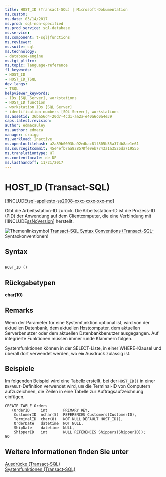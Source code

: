 ```yaml
---
title: HOST_ID (Transact-SQL) | Microsoft-Dokumentation
ms.custom: 
ms.date: 03/14/2017
ms.prod: sql-non-specified
ms.prod_service: sql-database
ms.service: 
ms.component: t-sql|functions
ms.reviewer: 
ms.suite: sql
ms.technology:
- database-engine
ms.tgt_pltfrm: 
ms.topic: language-reference
f1_keywords:
- HOST_ID
- HOST_ID_TSQL
dev_langs:
- TSQL
helpviewer_keywords:
- IDs [SQL Server], workstations
- HOST_ID function
- workstation IDs [SQL Server]
- identification numbers [SQL Server], workstations
ms.assetid: 36ba56d4-20d7-4cd1-aa2a-e40a6c0a4e39
caps.latest.revision: 
author: edmacauley
ms.author: edmaca
manager: craigg
ms.workload: Inactive
ms.openlocfilehash: a2a89b0093ba92edbac81f805b35a37db8ae1e61
ms.sourcegitcommit: 45e4efb7aa828578fe9eb7743a1a3526da719555
ms.translationtype: HT
ms.contentlocale: de-DE
ms.lasthandoff: 11/21/2017
---
```

# <a name="hostid-transact-sql"></a>HOST_ID (Transact-SQL)
[!INCLUDE[tsql-appliesto-ss2008-xxxx-xxxx-xxx-md](../../includes/tsql-appliesto-ss2008-xxxx-xxxx-xxx-md.md)]

  Gibt die Arbeitsstation-ID zurück. Die Arbeitsstation-ID ist die Prozess-ID (PID) der Anwendung auf dem Clientcomputer, die eine Verbindung mit [!INCLUDE[ssNoVersion](../../includes/ssnoversion-md.md)] herstellt.  
  
 ![Themenlinksymbol](../../database-engine/configure-windows/media/topic-link.gif "Topic link icon") [Transact-SQL Syntax Conventions (Transact-SQL-Syntaxkonventionen)](../../t-sql/language-elements/transact-sql-syntax-conventions-transact-sql.md)  
  
## <a name="syntax"></a>Syntax  
  
```  
  
HOST_ID ()  
```  
  
## <a name="return-types"></a>Rückgabetypen  
 **char(10)**  
  
## <a name="remarks"></a>Remarks  
 Wenn der Parameter für eine Systemfunktion optional ist, wird von der aktuellen Datenbank, dem aktuellen Hostcomputer, dem aktuellen Serverbenutzer oder dem aktuellen Datenbankbenutzer ausgegangen. Auf integrierte Funktionen müssen immer runde Klammern folgen.  
  
 Systemfunktionen können in der SELECT-Liste, in einer WHERE-Klausel und überall dort verwendet werden, wo ein Ausdruck zulässig ist.  
  
## <a name="examples"></a>Beispiele  
 Im folgenden Beispiel wird eine Tabelle erstellt, bei der `HOST_ID()` in einer `DEFAULT`-Definition verwendet wird, um die Terminal-ID von Computern aufzuzeichnen, die Zeilen in eine Tabelle zur Auftragsaufzeichnung einfügen.  
  
```  
CREATE TABLE Orders  
   (OrderID     int       PRIMARY KEY,  
    CustomerID  nchar(5)  REFERENCES Customers(CustomerID),  
    TerminalID  char(8)   NOT NULL DEFAULT HOST_ID(),  
    OrderDate   datetime  NOT NULL,  
    ShipDate    datetime  NULL,  
    ShipperID   int       NULL REFERENCES Shippers(ShipperID));  
GO  
```  
  
## <a name="see-also"></a>Weitere Informationen finden Sie unter  
 [Ausdrücke &#40;Transact-SQL&#41;](../../t-sql/language-elements/expressions-transact-sql.md)   
 [Systemfunktionen &#40;Transact-SQL&#41;](../../relational-databases/system-functions/system-functions-for-transact-sql.md)  
  
  
